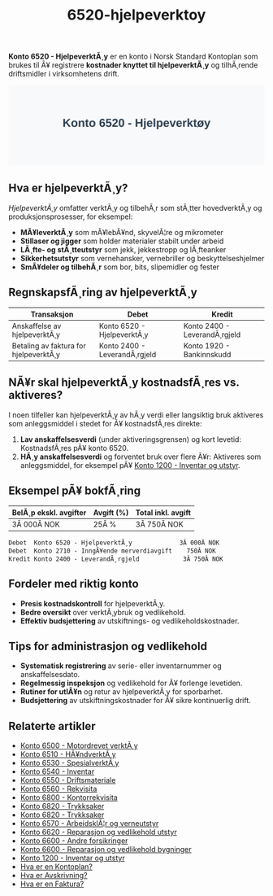 ﻿---
title: "6520-hjelpeverktoy"
meta_title: "6520-hjelpeverktoy"
meta_description: "**Konto 6520 - HjelpeverktÃ¸y** er en konto i Norsk Standard Kontoplan som brukes til Ã¥ registrere **kostnader knyttet til hjelpeverktÃ¸y** og tilhÃ¸rende drif..."
slug: 6520-hjelpeverktoy
type: blog
layout: pages/single
---

**Konto 6520 - HjelpeverktÃ¸y** er en konto i Norsk Standard Kontoplan som brukes til Ã¥ registrere **kostnader knyttet til hjelpeverktÃ¸y** og tilhÃ¸rende driftsmidler i virksomhetens drift.

![Illustrasjon av konto 6520 hjelpeverktÃ¸y](6520-hjelpeverktoy-image.svg)

## Hva er hjelpeverktÃ¸y?

*HjelpeverktÃ¸y* omfatter verktÃ¸y og tilbehÃ¸r som stÃ¸tter hovedverktÃ¸y og produksjonsprosesser, for eksempel:

* **MÃ¥leverktÃ¸y** som mÃ¥lebÃ¥nd, skyvelÃ¦re og mikrometer
* **Stillaser og jigger** som holder materialer stabilt under arbeid
* **LÃ¸fte- og stÃ¸tteutstyr** som jekk, jekkestropp og lÃ¸fteanker
* **Sikkerhetsutstyr** som vernehansker, vernebriller og beskyttelseshjelmer
* **SmÃ¥deler og tilbehÃ¸r** som bor, bits, slipemidler og fester

## RegnskapsfÃ¸ring av hjelpeverktÃ¸y

| Transaksjon                              | Debet                      | Kredit                       |
|------------------------------------------|----------------------------|------------------------------|
| Anskaffelse av hjelpeverktÃ¸y             | Konto 6520 - HjelpeverktÃ¸y | Konto 2400 - LeverandÃ¸rgjeld |
| Betaling av faktura for hjelpeverktÃ¸y    | Konto 2400 - LeverandÃ¸rgjeld | Konto 1920 - Bankinnskudd    |

## NÃ¥r skal hjelpeverktÃ¸y kostnadsfÃ¸res vs. aktiveres?

I noen tilfeller kan hjelpeverktÃ¸y av hÃ¸y verdi eller langsiktig bruk aktiveres som anleggsmiddel i stedet for Ã¥ kostnadsfÃ¸res direkte:

1. **Lav anskaffelsesverdi** (under aktiveringsgrensen) og kort levetid: KostnadsfÃ¸res pÃ¥ konto 6520.
2. **HÃ¸y anskaffelsesverdi** og forventet bruk over flere Ã¥r: Aktiveres som anleggsmiddel, for eksempel pÃ¥ [Konto 1200 - Inventar og utstyr](/blogs/kontoplan/1200-inventar-og-utstyr "Konto 1200 - Inventar og utstyr").

## Eksempel pÃ¥ bokfÃ¸ring

| BelÃ¸p ekskl. avgifter | Avgift (%) | Total inkl. avgift |
|-----------------------|------------|--------------------|
| 3Â 000Â NOK             | 25Â %       | 3Â 750Â NOK          |

```text
Debet  Konto 6520 - HjelpeverktÃ¸y             3Â 000Â NOK
Debet  Konto 2710 - InngÃ¥ende merverdiavgift    750Â NOK
Kredit Konto 2400 - LeverandÃ¸rgjeld            3Â 750Â NOK
```

## Fordeler med riktig konto

* **Presis kostnadskontroll** for hjelpeverktÃ¸y.
* **Bedre oversikt** over verktÃ¸ybruk og vedlikehold.
* **Effektiv budsjettering** av utskiftnings- og vedlikeholdskostnader.

## Tips for administrasjon og vedlikehold

* **Systematisk registrering** av serie- eller inventarnummer og anskaffelsesdato.
* **Regelmessig inspeksjon** og vedlikehold for Ã¥ forlenge levetiden.
* **Rutiner for utlÃ¥n** og retur av hjelpeverktÃ¸y for sporbarhet.
* **Budsjettering** av utskiftningskostnader for Ã¥ sikre kontinuerlig drift.

## Relaterte artikler

* [Konto 6500 - Motordrevet verktÃ¸y](/blogs/kontoplan/6500-motordrevet-verktoy "Konto 6500 - Motordrevet verktÃ¸y")
* [Konto 6510 - HÃ¥ndverktÃ¸y](/blogs/kontoplan/6510-handverktoy "Konto 6510 - HÃ¥ndverktÃ¸y")
* [Konto 6530 - SpesialverktÃ¸y](/blogs/kontoplan/6530-spesialverktoy "Konto 6530 - SpesialverktÃ¸y")
* [Konto 6540 - Inventar](/blogs/kontoplan/6540-inventar "Konto 6540 - Inventar")
* [Konto 6550 - Driftsmateriale](/blogs/kontoplan/6550-driftsmateriale "Konto 6550 - Driftsmateriale")
* [Konto 6560 - Rekvisita](/blogs/kontoplan/6560-rekvisita "Konto 6560 - Rekvisita")
* [Konto 6800 - Kontorrekvisita](/blogs/kontoplan/6800-kontorrekvisita "Konto 6800 - Kontorrekvisita")
* [Konto 6820 - Trykksaker](/blogs/kontoplan/6820-trykksaker "Konto 6820 - Trykksaker")
* [Konto 6820 - Trykksaker](/blogs/kontoplan/6820-trykksaker "Konto 6820 - Trykksaker")
* [Konto 6570 - ArbeidsklÃ¦r og verneutstyr](/blogs/kontoplan/6570-arbeidsklaer-og-verneutstyr "Konto 6570 - ArbeidsklÃ¦r og verneutstyr")
* [Konto 6620 - Reparasjon og vedlikehold utstyr](/blogs/kontoplan/6620-reparasjon-og-vedlikehold-utstyr "Konto 6620 - Reparasjon og vedlikehold utstyr")
* [Konto 6600 - Andre forsikringer](/blogs/kontoplan/6600-andre-forsikringer "Konto 6600 - Andre forsikringer")
* [Konto 6600 - Reparasjon og vedlikehold bygninger](/blogs/kontoplan/6600-reparasjon-og-vedlikehold-bygninger "Konto 6600 - Reparasjon og vedlikehold bygninger")
* [Konto 1200 - Inventar og utstyr](/blogs/kontoplan/1200-inventar-og-utstyr "Konto 1200 - Inventar og utstyr")
* [Hva er en Kontoplan?](/blogs/regnskap/hva-er-kontoplan "Hva er en Kontoplan? Komplett Guide til Kontoplaner i Norsk Regnskap")
* [Hva er Avskrivning?](/blogs/regnskap/hva-er-avskrivning "Hva er Avskrivning i Regnskap? Metoder, Beregning og Praktiske Eksempler")
* [Hva er en Faktura?](/blogs/regnskap/hva-er-en-faktura "Hva er en Faktura? En Guide til Norske Fakturakrav")
